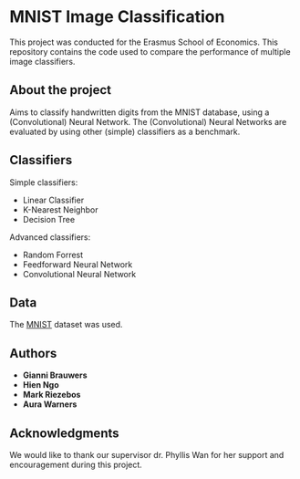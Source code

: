 # MNIST Image Classification

This project was conducted for the Erasmus School of Economics. This repository contains the code used to compare the performance of multiple image classifiers.

## About the project

Aims to classify handwritten digits from the MNIST database, using a (Convolutional) Neural Network. The (Convolutional) Neural Networks are evaluated by using other (simple) classifiers as a benchmark.

## Classifiers

Simple classifiers:
* Linear Classifier
* K-Nearest Neighbor
* Decision Tree

Advanced classifiers:
* Random Forrest
* Feedforward Neural Network
* Convolutional Neural Network

## Data

The [MNIST](http://yann.lecun.com/exdb/mnist/index.html) dataset was used.

## Authors

* **Gianni Brauwers** 
* **Hien Ngo** 
* **Mark Riezebos** 
* **Aura Warners** 

## Acknowledgments

We would like to thank our supervisor dr. Phyllis Wan for her support and encouragement during this project.
